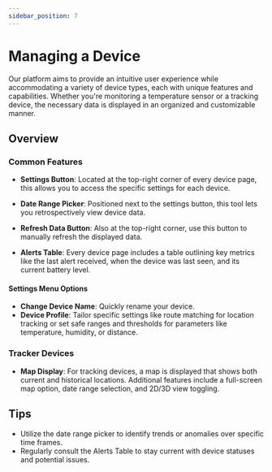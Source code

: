 ```yaml
---
sidebar_position: 7
---
```


# Managing a Device

Our platform aims to provide an intuitive user experience while accommodating a variety of device types, each with unique features and capabilities. Whether you're monitoring a temperature sensor or a tracking device, the necessary data is displayed in an organized and customizable manner.

## Overview

### Common Features

- **Settings Button**: Located at the top-right corner of every device page, this allows you to access the specific settings for each device.
- **Date Range Picker**: Positioned next to the settings button, this tool lets you retrospectively view device data.

- **Refresh Data Button**: Also at the top-right corner, use this button to manually refresh the displayed data.

- **Alerts Table**: Every device page includes a table outlining key metrics like the last alert received, when the device was last seen, and its current battery level.

#### Settings Menu Options

- **Change Device Name**: Quickly rename your device.
- **Device Profile**: Tailor specific settings like route matching for location tracking or set safe ranges and thresholds for parameters like temperature, humidity, or distance.

### Tracker Devices

- **Map Display**: For tracking devices, a map is displayed that shows both current and historical locations. Additional features include a full-screen map option, date range selection, and 2D/3D view toggling.

## Tips

- Utilize the date range picker to identify trends or anomalies over specific time frames.
- Regularly consult the Alerts Table to stay current with device statuses and potential issues.
